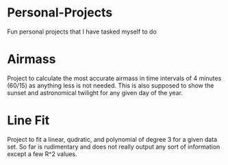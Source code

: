 # Personal-Projects
Fun personal projects that I have tasked myself to do

# Airmass
Project to calculate the most accurate airmass in time intervals of 4 minutes (60/15) as anything less is not needed. This is also supposed to show the sunset and astronomical twilight for any given day of the year.

# Line Fit
Project to fit a linear, qudratic, and polynomial of degree 3 for a given data set. So far is rudimentary and does not really output any sort of information except a few R^2 values.
